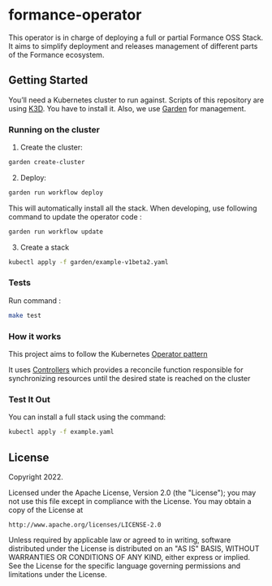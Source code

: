 # formance-operator

This operator is in charge of deploying a full or partial Formance OSS Stack.
It aims to simplify deployment and releases management of different parts of the Formance ecosystem.

## Getting Started

You’ll need a Kubernetes cluster to run against.
Scripts of this repository are using [K3D](https://k3d.io/v5.4.6/). You have to install it.
Also, we use [Garden](https://docs.garden.io/) for management.

### Running on the cluster
1. Create the cluster:

```sh
garden create-cluster
```

2. Deploy:

```sh
garden run workflow deploy
```

This will automatically install all the stack.
When developing, use following command to update the operator code :
```sh
garden run workflow update
```

3. Create a stack

```sh
kubectl apply -f garden/example-v1beta2.yaml
```

### Tests

Run command :
```sh
make test
```

### How it works
This project aims to follow the Kubernetes [Operator pattern](https://kubernetes.io/docs/concepts/extend-kubernetes/operator/)

It uses [Controllers](https://kubernetes.io/docs/concepts/architecture/controller/)
which provides a reconcile function responsible for synchronizing resources until the desired state is reached on the cluster

### Test It Out

You can install a full stack using the command:
```sh
kubectl apply -f example.yaml
```

## License

Copyright 2022.

Licensed under the Apache License, Version 2.0 (the "License");
you may not use this file except in compliance with the License.
You may obtain a copy of the License at

    http://www.apache.org/licenses/LICENSE-2.0

Unless required by applicable law or agreed to in writing, software
distributed under the License is distributed on an "AS IS" BASIS,
WITHOUT WARRANTIES OR CONDITIONS OF ANY KIND, either express or implied.
See the License for the specific language governing permissions and
limitations under the License.
